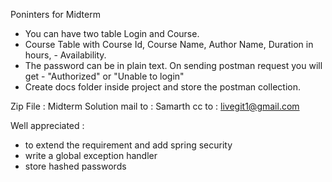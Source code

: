 Poninters for Midterm

- You can have two table Login and Course. 
- Course Table with Course Id, Course Name, Author Name, Duration in hours, - Availability.
- The password can be in plain text. On sending postman request you will get - "Authorized" or "Unable to login"
- Create docs folder inside project and store the postman collection.

Zip File : Midterm Solution
mail to : Samarth
cc to : livegit1@gmail.com

Well appreciated : 
- to extend the requirement and add spring security
- write a global exception handler
- store hashed passwords